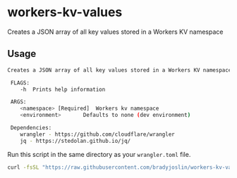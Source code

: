 # workers-kv-values
Creates a JSON array of all key values stored in a Workers KV namespace

## Usage

```bash
Creates a JSON array of all key values stored in a Workers KV namespace, where the values are strings.

 FLAGS:
 	-h	Prints help information

 ARGS:
 	<namespace> [Required] 	Workers kv namespace
 	<environment>		Defaults to none (dev environment)

 Dependencies:
 	wrangler - https://github.com/cloudflare/wrangler
 	jq - https://stedolan.github.io/jq/
  ```

Run this script in the same directory as your `wrangler.toml` file.

```bash
curl -fsSL "https://raw.githubusercontent.com/bradyjoslin/workers-kv-values/master/get_kvs.sh" | sh -s -- <namespace> <environment>
```
